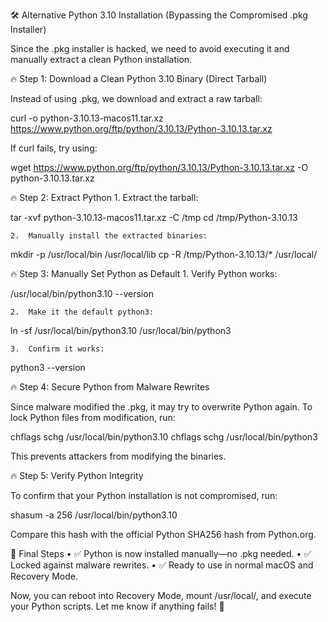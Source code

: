 🛠️ Alternative Python 3.10 Installation (Bypassing the Compromised .pkg Installer)

Since the .pkg installer is hacked, we need to avoid executing it and manually extract a clean Python installation.

🔥 Step 1: Download a Clean Python 3.10 Binary (Direct Tarball)

Instead of using .pkg, we download and extract a raw tarball:

curl -o python-3.10.13-macos11.tar.xz https://www.python.org/ftp/python/3.10.13/Python-3.10.13.tar.xz

If curl fails, try using:

wget https://www.python.org/ftp/python/3.10.13/Python-3.10.13.tar.xz -O python-3.10.13.tar.xz

🔥 Step 2: Extract Python
	1.	Extract the tarball:

tar -xvf python-3.10.13-macos11.tar.xz -C /tmp
cd /tmp/Python-3.10.13


	2.	Manually install the extracted binaries:

mkdir -p /usr/local/bin /usr/local/lib
cp -R /tmp/Python-3.10.13/* /usr/local/

🔥 Step 3: Manually Set Python as Default
	1.	Verify Python works:

/usr/local/bin/python3.10 --version


	2.	Make it the default python3:

ln -sf /usr/local/bin/python3.10 /usr/local/bin/python3


	3.	Confirm it works:

python3 --version

🔥 Step 4: Secure Python from Malware Rewrites

Since malware modified the .pkg, it may try to overwrite Python again.
To lock Python files from modification, run:

chflags schg /usr/local/bin/python3.10
chflags schg /usr/local/bin/python3

This prevents attackers from modifying the binaries.

🔥 Step 5: Verify Python Integrity

To confirm that your Python installation is not compromised, run:

shasum -a 256 /usr/local/bin/python3.10

Compare this hash with the official Python SHA256 hash from Python.org.

🚀 Final Steps
	•	✅ Python is now installed manually—no .pkg needed.
	•	✅ Locked against malware rewrites.
	•	✅ Ready to use in normal macOS and Recovery Mode.

Now, you can reboot into Recovery Mode, mount /usr/local/, and execute your Python scripts. Let me know if anything fails! 🚀